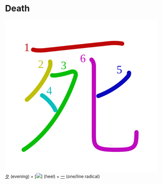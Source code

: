 # Death
![6b7b](Kanji/kanji-colorize/6b7b.svg)
[夕](Kanji/kanji-dict/夕.md) (evening) +  [![](http://www.kanjidamage.com/assets/radsmall/heel-0acd8a2dcfb8f1e2c1176988930304ca2068274380df008fc4d05b4e6f6332c2.jpg)] (heel) + [一](Kanji/kanji-dict/一.md) (one/line radical) 
